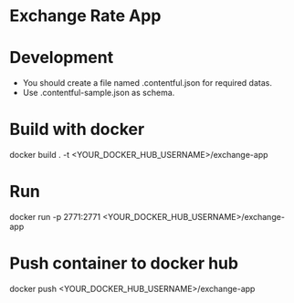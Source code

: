 # Exchange Rate App

# Development

- You should create a file named .contentful.json for required datas.
- Use .contentful-sample.json as schema.

# Build with docker

docker build . -t <YOUR_DOCKER_HUB_USERNAME>/exchange-app

# Run

docker run -p 2771:2771 <YOUR_DOCKER_HUB_USERNAME>/exchange-app

# Push container to docker hub

docker push <YOUR_DOCKER_HUB_USERNAME>/exchange-app
